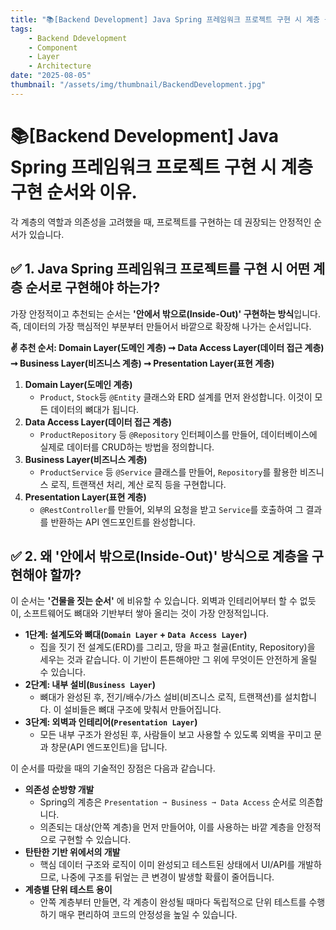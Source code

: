 ```yaml
---
title: "📚[Backend Development] Java Spring 프레임워크 프로젝트 구현 시 계층 구현 순서와 이유."
tags:
    - Backend Ddevelopment
    - Component
    - Layer
    - Architecture
date: "2025-08-05"
thumbnail: "/assets/img/thumbnail/BackendDevelopment.jpg"
---
```


# 📚[Backend Development] Java Spring 프레임워크 프로젝트 구현 시 계층 구현 순서와 이유.

각 계층의 역할과 의존성을 고려했을 때, 프로젝트를 구현하는 데 권장되는 안정적인 순서가 있습니다.

## ✅ 1. Java Spring 프레임워크 프로젝트를 구현 시 어떤 계층 순서로 구현해야 하는가?

가장 안정적이고 추천되는 순서는 **'안에서 밖으로(Inside-Out)' 구현하는 방식**입니다.
즉, 데이터의 가장 핵심적인 부분부터 만들어서 바깥으로 확장해 나가는 순서입니다.

**✌️ 추천 순서: Domain Layer(도메인 계층) ➞ Data Access Layer(데이터 접근 계층) ➞ Business Layer(비즈니스 계층) ➞ Presentation Layer(표현 계층)**

1. **Domain Layer(도메인 계층)**
    - `Product`, `Stock`등 `@Entity` 클래스와 ERD 설계를 먼저 완성합니다. 이것이 모든 데이터의 뼈대가 됩니다.
2. **Data Access Layer(데이터 접근 계층)**
    - `ProductRepository` 등 `@Repository` 인터페이스를 만들어, 데이터베이스에 실제로 데이터를 CRUD하는 방법을 정의합니다.
3. **Business Layer(비즈니스 계층)**
    - `ProductService` 등 `@Service` 클래스를 만들어, `Repository`를 활용한 비즈니스 로직, 트랜잭션 처리, 계산 로직 등을 구현합니다.
4. **Presentation Layer(표현 계층)**
    - `@RestController`를 만들어, 외부의 요청을 받고 `Service`를 호출하여 그 결과를 반환하는 API 엔드포인트를 완성합니다.

## ✅ 2. 왜 '안에서 밖으로(Inside-Out)' 방식으로 계층을 구현해야 할까?

이 순서는 **'건물을 짓는 순서'** 에 비유할 수 있습니다.
외벽과 인테리어부터 할 수 없듯이, 소프트웨어도 뼈대와 기반부터 쌓아 올리는 것이 가장 안정적입니다.

- **1단계: 설계도와 뼈대(`Domain Layer` + `Data Access Layer`)**
    - 집을 짓기 전 설계도(ERD)를 그리고, 땅을 파고 철골(Entity, Repository)을 세우는 것과 같습니다. 이 기반이 튼튼해야만 그 위에 무엇이든 안전하게 올릴 수 있습니다.
- **2단계: 내부 설비(`Business Layer`)**
    - 뼈대가 완성된 후, 전기/배수/가스 설비(비즈니스 로직, 트랜잭션)를 설치합니다. 이 설비들은 뼈대 구조에 맞춰서 만들어집니다.
- **3단계: 외벽과 인테리어(`Presentation Layer`)**
    - 모든 내부 구조가 완성된 후, 사람들이 보고 사용할 수 있도록 외벽을 꾸미고 문과 창문(API 엔드포인트)을 답니다.

이 순서를 따랐을 때의 기술적인 장점은 다음과 같습니다.

- **의존성 순방향 개발**
    - Spring의 계층은 `Presentation ➞ Business ➞ Data Access` 순서로 의존합니다.
    - 의존되는 대상(안쪽 계층)을 먼저 만들어야, 이를 사용하는 바깥 계층을 안정적으로 구현할 수 있습니다.
- **탄탄한 기반 위에서의 개발**
    - 핵심 데이터 구조와 로직이 이미 완성되고 테스트된 상태에서 UI/API를 개발하므로, 나중에 구조를 뒤엎는 큰 변경이 발생할 확률이 줄어듭니다.
- **계층별 단위 테스트 용이**
    - 안쪽 계층부터 만들면, 각 계층이 완성될 때마다 독립적으로 단위 테스트를 수행하기 매우 편리하여 코드의 안정성을 높일 수 있습니다.
